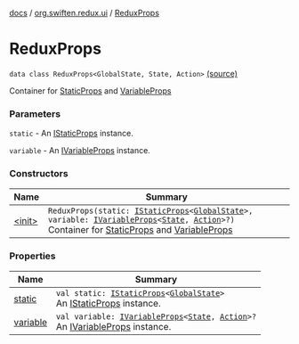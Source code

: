 [docs](../../index.md) / [org.swiften.redux.ui](../index.md) / [ReduxProps](./index.md)

# ReduxProps

`data class ReduxProps<GlobalState, State, Action>` [(source)](https://github.com/protoman92/KotlinRedux/tree/master/common/common-ui/src/main/kotlin/org/swiften/redux/ui/Props.kt#L55)

Container for [StaticProps](../-static-props/index.md) and [VariableProps](../-variable-props/index.md)

### Parameters

`static` - An [IStaticProps](../-i-static-props/index.md) instance.

`variable` - An [IVariableProps](../-i-variable-props/index.md) instance.

### Constructors

| Name | Summary |
|---|---|
| [&lt;init&gt;](-init-.md) | `ReduxProps(static: `[`IStaticProps`](../-i-static-props/index.md)`<`[`GlobalState`](index.md#GlobalState)`>, variable: `[`IVariableProps`](../-i-variable-props/index.md)`<`[`State`](index.md#State)`, `[`Action`](index.md#Action)`>?)`<br>Container for [StaticProps](../-static-props/index.md) and [VariableProps](../-variable-props/index.md) |

### Properties

| Name | Summary |
|---|---|
| [static](static.md) | `val static: `[`IStaticProps`](../-i-static-props/index.md)`<`[`GlobalState`](index.md#GlobalState)`>`<br>An [IStaticProps](../-i-static-props/index.md) instance. |
| [variable](variable.md) | `val variable: `[`IVariableProps`](../-i-variable-props/index.md)`<`[`State`](index.md#State)`, `[`Action`](index.md#Action)`>?`<br>An [IVariableProps](../-i-variable-props/index.md) instance. |
